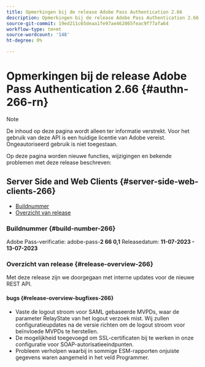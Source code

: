 ```yaml
---
title: Opmerkingen bij de release Adobe Pass Authentication 2.66
description: Opmerkingen bij de release Adobe Pass Authentication 2.66
source-git-commit: 19ed211c65deaa1fe97ae462065feac9f77afa64
workflow-type: tm+mt
source-wordcount: '148'
ht-degree: 0%

---
```


# Opmerkingen bij de release Adobe Pass Authentication 2.66 {#authn-266-rn}

>[!NOTE]
>
>De inhoud op deze pagina wordt alleen ter informatie verstrekt. Voor het gebruik van deze API is een huidige licentie van Adobe vereist. Ongeautoriseerd gebruik is niet toegestaan.

Op deze pagina worden nieuwe functies, wijzigingen en bekende problemen met deze release beschreven:

## Server Side and Web Clients {#server-side-web-clients-266}

* [Buildnummer](#build-number-266)
* [Overzicht van release](#release-overview-266)

### Buildnummer {#build-number-266}

Adobe Pass-verificatie: adobe-pass-**2 66 0,1**
Releasedatum: **11-07-2023 - 13-07-2023**

### Overzicht van release {#release-overview-266}

Met deze release zijn we doorgegaan met interne updates voor de nieuwe REST API.

#### bugs {#release-overview-bugfixes-266}

* Vaste de logout stroom voor SAML gebaseerde MVPDs, waar de parameter RelayState van het logout verzoek mist. Wij zullen configuratieupdates na de versie richten om de logout stroom voor beïnvloede MVPDs te herstellen.
* De mogelijkheid toegevoegd om SSL-certificaten bij te werken in onze configuratie voor SOAP-autorisatieeindpunten.
* Probleem verholpen waarbij in sommige ESM-rapporten onjuiste gegevens waren aangemeld in het veld Programmer.
